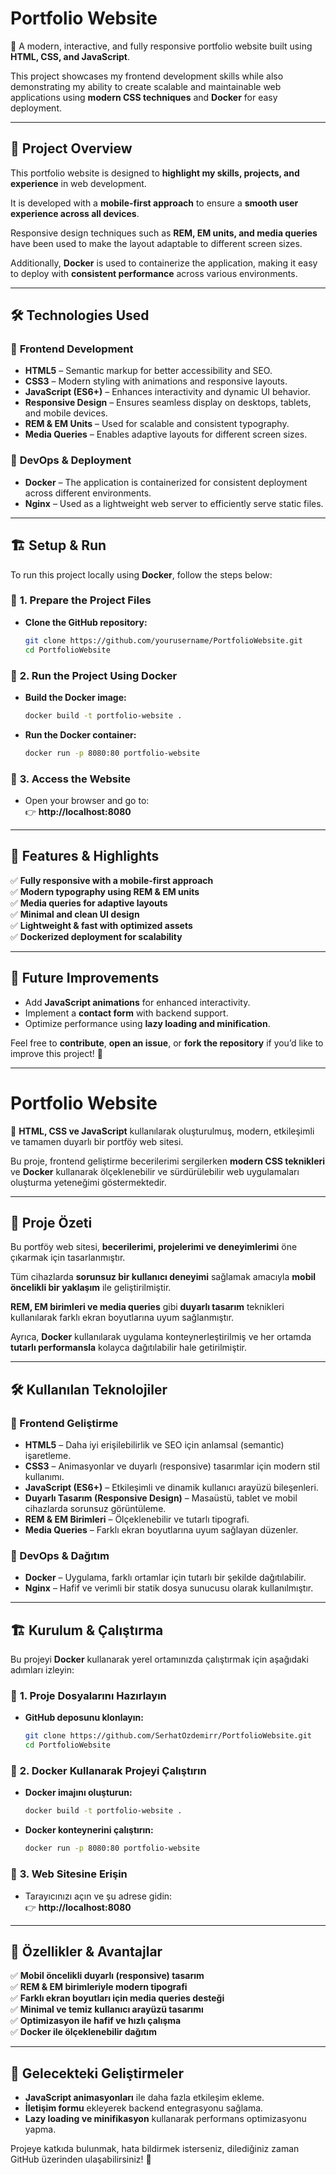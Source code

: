 # Portfolio Website  
🚀 A modern, interactive, and fully responsive portfolio website built using **HTML, CSS, and JavaScript**.  

This project showcases my frontend development skills while also demonstrating my ability to create scalable and maintainable web applications using **modern CSS techniques** and **Docker** for easy deployment.  

---

## 📌 Project Overview  
This portfolio website is designed to **highlight my skills, projects, and experience** in web development.  

It is developed with a **mobile-first approach** to ensure a **smooth user experience across all devices**.  

Responsive design techniques such as **REM, EM units, and media queries** have been used to make the layout adaptable to different screen sizes.  

Additionally, **Docker** is used to containerize the application, making it easy to deploy with **consistent performance** across various environments.  

---

## 🛠️ Technologies Used  

### 🔹 **Frontend Development**  
- **HTML5** – Semantic markup for better accessibility and SEO.  
- **CSS3** – Modern styling with animations and responsive layouts.  
- **JavaScript (ES6+)** – Enhances interactivity and dynamic UI behavior.  
- **Responsive Design** – Ensures seamless display on desktops, tablets, and mobile devices.  
- **REM & EM Units** – Used for scalable and consistent typography.  
- **Media Queries** – Enables adaptive layouts for different screen sizes.  

### 🔹 **DevOps & Deployment**  
- **Docker** – The application is containerized for consistent deployment across different environments.  
- **Nginx** – Used as a lightweight web server to efficiently serve static files.  

---

## 🏗️ Setup & Run  

To run this project locally using **Docker**, follow the steps below:  

### 🔹 **1. Prepare the Project Files**  
   - **Clone the GitHub repository:**  
     ```sh
     git clone https://github.com/yourusername/PortfolioWebsite.git
     cd PortfolioWebsite
     ```

### 🔹 **2. Run the Project Using Docker**  
   - **Build the Docker image:**  
     ```sh
     docker build -t portfolio-website .
     ```
   - **Run the Docker container:**  
     ```sh
     docker run -p 8080:80 portfolio-website
     ```

### 🔹 **3. Access the Website**  
   - Open your browser and go to:  
     👉 **http://localhost:8080**  

---

## 🎨 Features & Highlights  
✅ **Fully responsive with a mobile-first approach**  
✅ **Modern typography using REM & EM units**  
✅ **Media queries for adaptive layouts**  
✅ **Minimal and clean UI design**  
✅ **Lightweight & fast with optimized assets**  
✅ **Dockerized deployment for scalability**  

---

## 🚀 Future Improvements  
- Add **JavaScript animations** for enhanced interactivity.  
- Implement a **contact form** with backend support.  
- Optimize performance using **lazy loading and minification**.  

Feel free to **contribute**, **open an issue**, or **fork the repository** if you’d like to improve this project! 🚀  

---


# Portfolio Website  
🚀 **HTML, CSS ve JavaScript** kullanılarak oluşturulmuş, modern, etkileşimli ve tamamen duyarlı bir portföy web sitesi.  

Bu proje, frontend geliştirme becerilerimi sergilerken **modern CSS teknikleri** ve **Docker** kullanarak ölçeklenebilir ve sürdürülebilir web uygulamaları oluşturma yeteneğimi göstermektedir.  

---

## 📌 Proje Özeti  
Bu portföy web sitesi, **becerilerimi, projelerimi ve deneyimlerimi** öne çıkarmak için tasarlanmıştır.  

Tüm cihazlarda **sorunsuz bir kullanıcı deneyimi** sağlamak amacıyla **mobil öncelikli bir yaklaşım** ile geliştirilmiştir.  

**REM, EM birimleri ve media queries** gibi **duyarlı tasarım** teknikleri kullanılarak farklı ekran boyutlarına uyum sağlanmıştır.  

Ayrıca, **Docker** kullanılarak uygulama konteynerleştirilmiş ve her ortamda **tutarlı performansla** kolayca dağıtılabilir hale getirilmiştir.  

---

## 🛠️ Kullanılan Teknolojiler  

### 🔹 Frontend Geliştirme  
- **HTML5** – Daha iyi erişilebilirlik ve SEO için anlamsal (semantic) işaretleme.  
- **CSS3** – Animasyonlar ve duyarlı (responsive) tasarımlar için modern stil kullanımı.  
- **JavaScript (ES6+)** – Etkileşimli ve dinamik kullanıcı arayüzü bileşenleri.  
- **Duyarlı Tasarım (Responsive Design)** – Masaüstü, tablet ve mobil cihazlarda sorunsuz görüntüleme.  
- **REM & EM Birimleri** – Ölçeklenebilir ve tutarlı tipografi.  
- **Media Queries** – Farklı ekran boyutlarına uyum sağlayan düzenler.  

### 🔹 DevOps & Dağıtım  
- **Docker** – Uygulama, farklı ortamlar için tutarlı bir şekilde dağıtılabilir.  
- **Nginx** – Hafif ve verimli bir statik dosya sunucusu olarak kullanılmıştır.  

---

## 🏗️ Kurulum & Çalıştırma  

Bu projeyi **Docker** kullanarak yerel ortamınızda çalıştırmak için aşağıdaki adımları izleyin:  

### 🔹 **1. Proje Dosyalarını Hazırlayın**  
   - **GitHub deposunu klonlayın:**  
     ```sh
     git clone https://github.com/SerhatOzdemirr/PortfolioWebsite.git
     cd PortfolioWebsite
     ```

### 🔹 **2. Docker Kullanarak Projeyi Çalıştırın**  
   - **Docker imajını oluşturun:**  
     ```sh
     docker build -t portfolio-website .
     ```
   - **Docker konteynerini çalıştırın:**  
     ```sh
     docker run -p 8080:80 portfolio-website
     ```

### 🔹 **3. Web Sitesine Erişin**  
   - Tarayıcınızı açın ve şu adrese gidin:  
     👉 **http://localhost:8080**  

---

## 🎨 Özellikler & Avantajlar  
✅ **Mobil öncelikli duyarlı (responsive) tasarım**  
✅ **REM & EM birimleriyle modern tipografi**  
✅ **Farklı ekran boyutları için media queries desteği**  
✅ **Minimal ve temiz kullanıcı arayüzü tasarımı**  
✅ **Optimizasyon ile hafif ve hızlı çalışma**  
✅ **Docker ile ölçeklenebilir dağıtım**  

---

## 🚀 Gelecekteki Geliştirmeler  
- **JavaScript animasyonları** ile daha fazla etkileşim ekleme.  
- **İletişim formu** ekleyerek backend entegrasyonu sağlama.  
- **Lazy loading ve minifikasyon** kullanarak performans optimizasyonu yapma.  

Projeye katkıda bulunmak, hata bildirmek isterseniz, dilediğiniz zaman GitHub üzerinden ulaşabilirsiniz! 🚀  

 


